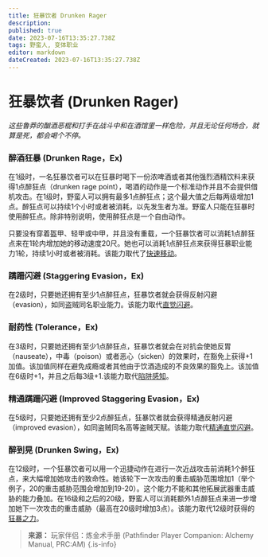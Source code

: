 ```yaml
---
title: 狂暴饮者 Drunken Rager
description: 
published: true
date: 2023-07-16T13:35:27.738Z
tags: 野蛮人, 变体职业
editor: markdown
dateCreated: 2023-07-16T13:35:27.738Z
---
```


# 狂暴饮者 (Drunken Rager)
*这些鲁莽的酗酒恶棍和打手在战斗中和在酒馆里一样危险，并且无论任何场合，就算是死，都会喝个不停。*

### 醉酒狂暴 (Drunken Rage，Ex)
在1级时，一名狂暴饮者可以在狂暴时喝下一份浓啤酒或者其他强烈酒精饮料来获得1点醉狂点（drunken rage point），喝酒的动作是一个标准动作并且不会提供借机攻击。在1级时，野蛮人可以拥有最多1点醉狂点；这个最大值之后每两级增加1点。醉狂点可以持续1个小时或者被消耗，以先发生者为准。野蛮人只能在狂暴时使用醉狂点。除非特别说明，使用醉狂点是一个自由动作。

只要没有穿着盔甲、轻甲或中甲，并且没有重载，一个狂暴饮者可以消耗1点醉狂点来在1轮内增加她的移动速度20尺。她也可以消耗1点醉狂点来获得狂暴职业能力1轮，持续1小时或者被消耗。该能力取代了[快速移动](/野蛮人#快速移动-fast-movement-ex)。

### 蹒跚闪避 (Staggering Evasion，Ex)
在2级时，只要她还拥有至少1点醉狂点，狂暴饮者就会获得反射闪避（evasion），如同盗贼同名职业能力。该能力取代[直觉闪避](/野蛮人#直觉闪避-uncanny-dodge-ex)。

### 耐药性 (Tolerance，Ex)
在3级时，只要她还拥有至少1点醉狂点，狂暴饮者就会在对抗会使她反胃（nauseate），中毒（poison）或者恶心（sicken）的效果时，在豁免上获得+1加值。该加值同样在避免成瘾或者其他由于饮酒造成的不良效果的豁免上。该加值在6级时+1，并且之后每3级+1.该能力取代[陷阱感知](/野蛮人#陷阱感知-trap-sense-ex)。

### 精通蹒跚闪避 (Improved Staggering Evasion，Ex)
在5级时，只要她还拥有至少2点醉狂点，狂暴饮者就会获得精通反射闪避（improved evasion），如同盗贼同名高等盗贼天赋。该能力取代[精通直觉闪避](/野蛮人#精通直觉闪避-improved-uncanny-dodge-ex)。

### 醉到晃 (Drunken Swing，Ex)
在12级时，一个狂暴饮者可以用一个迅捷动作在进行一次近战攻击前消耗1个醉狂点，来大幅增加她攻击的致命性。她该轮下一次攻击的重击威胁范围增加1（举个例子，20的重击威胁范围会增加到19-20）。这个能力不能和其他拓展武器重击威胁的能力叠加。在16级和之后的20级，野蛮人可以消耗额外1点醉狂点来进一步增加她下一次攻击的重击威胁（最高在20级时增加3点）。该能力取代12级时获得的[狂暴之力](/野蛮人#狂暴之力-rage-powers-ex)。 

> **来源：** 玩家伴侣：炼金术手册 (Pathfinder Player Companion: Alchemy Manual, PRC:AM)
{.is-info}
